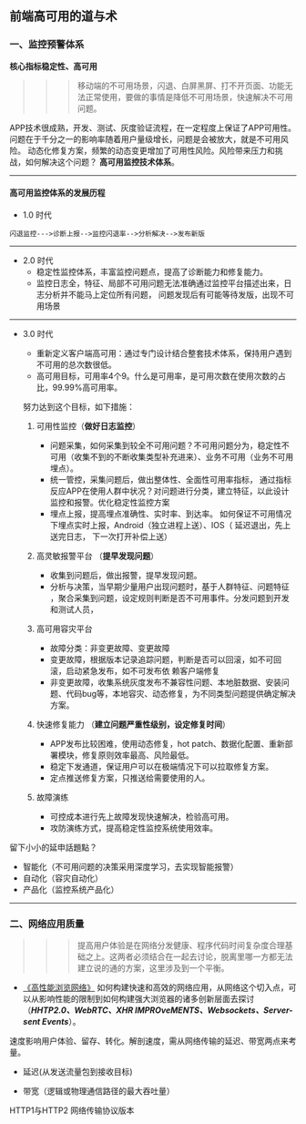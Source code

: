
## 前端高可用的道与术

### 一、监控预警体系

**核心指标稳定性、高可用**

>>> 移动端的不可用场景，闪退、白屏黑屏、打不开页面、功能无法正常使用，要做的事情是降低不可用场景，快速解决不可用问题。

APP技术很成熟，开发、测试、灰度验证流程，在一定程度上保证了APP可用性。问题在于千分之一的影响率随着用户量级增长，问题是会被放大，就是不可用风险。
动态化修复方案，频繁的动态变更增加了可用性风险。风险带来压力和挑战，如何解决这个问题？ **高可用监控技术体系**。

---

#### 高可用监控体系的发展历程

+ 1.0 时代
          
 ```
 闪退监控--->诊断上报-->监控闪退率-->分析解决-->发布新版 
 ```
---          
+ 2.0 时代
   - 稳定性监控体系，丰富监控问题点，提高了诊断能力和修复能力。
   - 监控日志全，特征、局部不可用问题无法准确通过监控平台描述出来，日志分析并不能马上定位所有问题， 问题发现后有可能等待发版，出现不可用场景
---
+ 3.0 时代   
   - 重新定义客户端高可用：通过专门设计结合整套技术体系，保持用户遇到不可用的总次数很低。
   - 高可用目标，可用率4个9。什么是可用率，是可用次数在使用次数的占比，99.99%高可用率。
        
   努力达到这个目标，如下措施：
   1. 可用性监控（**做好日志监控**）
      - 问题采集，如何采集到较全不可用问题？不可用问题分为，稳定性不可用（收集不到的不断收集类型补充进来）、业务不可用（业务不可用埋点）。
      - 统一管控，采集问题后，做出整体性、全面性可用率指标， 通过指标反应APP在使用人群中状况？对问题进行分类，建立特征，以此设计监控和报警。优化稳定性监控方案
      - 埋点上报，提高埋点准确性、实时率、到达率。 如何保证不可用情况下埋点实时上报，Android（独立进程上送）、IOS（ 延迟退出，先上送完日志，
            下一次打开补偿上送）
              
    2. 高灵敏报警平台 （**提早发现问题**）
       - 收集到问题后，做出报警，提早发现问题。
       - 分析与决策，当早期少量用户出现问题时，基于人群特征、问题特征 ，聚合采集到问题，设定规则判断是否不可用事件。分发问题到开发和测试人员， 
            
    3. 高可用容灾平台
       - 故障分类：非变更故障、变更故障
       - 变更故障，根据版本记录追踪问题，判断是否可以回滚，如不可回滚，启动紧急发布，如不可发布依 赖客户端修复
       - 非变更故障，收集系统灰度发布不兼容性问题、本地脏数据、安装问题、代码bug等，本地容灾、动态修复，为不同类型问题提供确定解决方案。
           
    4. 快速修复能力 （**建立问题严重性级别，设定修复时间**）
       - APP发布比较困难，使用动态修复，hot patch、数据化配置、重新部署模块，修复原则效率最高、风险最低。
       - 稳定下发通道，保证用户可以在极端情况下可以拉取修复方案。
       - 定点推送修复方案，只推送给需要使用的人。
           
    5. 故障演练
       - 可控成本进行先上故障发现快速解决，检验高可用。
       - 攻防演练方式，提高稳定性监控系统使用效率。
           
 留下小小的延申話題點？
  - 智能化（不可用问题的决策采用深度学习，去实现智能报警）
  - 自动化（容灾自动化）
  - 产品化（监控系统产品化）

---

### 二、网络应用质量

>>> 提高用户体验是在网络分发健康、程序代码时间复杂度合理基础之上。这两者必须结合在一起去讨论，脱离里哪一方都无法建立说的通的方案，这里涉及到一个平衡。

- [《高性能浏览网络》](http://shop.oreilly.com/product/0636920028048.do)
如何构建快速和高效的网络应用，从网络这个切入点，可以从影响性能的限制到如何构建强大浏览器的诸多创新层面去探讨（***HHTP2.0、WebRTC、XHR IMPROveMENTS、Websockets、Server-sent Events***）。

速度影响用户体验、留存、转化。解剖速度，需从网络传输的延迟、带宽两点来考量。
- 延迟(从发送流量包到接收目标)

          
- 带宽（逻辑或物理通信路径的最大吞吐量）


HTTP1与HTTP2
网络传输协议版本


              
